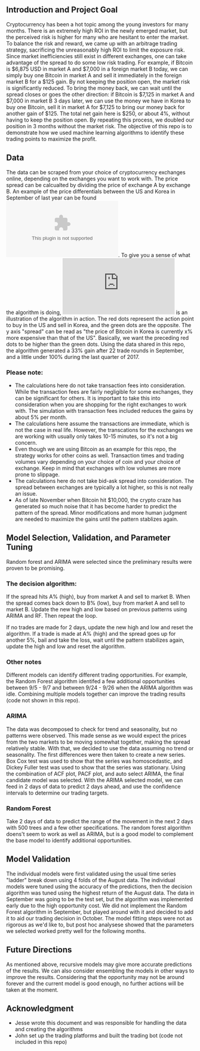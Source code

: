 ## Introduction and Project Goal

Cryptocurrency has been a hot topic among the young investors for many months. There is an extremely high ROI in the newly emerged market, but the perceived risk is higher for many who are hesitant to enter the market. To balance the risk and reward, we came up with an arbitrage trading strategy, sacrificing the unreasonably high ROI to limit the exposure risk. Since market inefficiencies still exist in different exchanges, one can take advantage of the spread to do some low risk trading. For example, if Bitcoin is $6,875 USD in market A and $7,000 in a foreign market B today, we can simply buy one Bitcoin in market A and sell it immediately in the foreign market B for a $125 gain. By not keeping the position open, the market risk is significantly reduced. To bring the money back, we can wait until the spread closes or goes the other direction: if Bitcoin is $7,125 in market A and $7,000 in market B 3 days later, we can use the money we have in Korea to buy one Bitcoin, sell it in market A for $7,125 to bring our money back for another gain of $125. The total net gain here is $250, or about 4%, without having to keep the position open. By repeating this process, we doubled our position in 3 months without the market risk. The objective of this repo is to demonstrate how we used machine learning algorithms to identify these trading points to maximize the profit.

## Data

The data can be scraped from your choice of cryptocurrency exchanges online, depending on the exchanges you want to work with. The price spread can be calcualted by dividing the price of exchange A by exchange B. An example of the price differentials between the US and Korea in September of last year can be found ![here](https://github.com/jerry39213gh/How_to_Double_Your_Investment_in_100_Days/blob/master/main.csv). To give you a sense of what the algorithm is doing, ![here](https://github.com/jerry39213gh/How_to_Double_Your_Investment_in_100_Days/blob/master/illustration.pdf) is an illustration of the algorithm in action. The red dots represent the action point to buy in the US and sell in Korea, and the green dots are the opposite. The y axis "spread" can be read as "the price of Bitcoin in Korea is currently x% more expensive than that of the US". Basically, we want the preceding red dots to be higher than the green dots. Using the data shared in this repo, the algorithm generated a 33% gain after 22 trade rounds in September, and a little under 100% during the last quarter of 2017. 

### Please note:
  
- The calculations here do not take transaction fees into consideration. While the transaction fees are fairly negligible for some exchanges, they can be significant for others. It is important to take this into consideration when you are shopping for the right exchanges to work with. The simulation with transaction fees included reduces the gains by about 5% per month.   
- The calculations here assume the transactions are immediate, which is not the case in real life. However, the transcations for the exchanges we are working with usually only takes 10-15 minutes, so it's not a big concern.
- Even though we are using Bitcoin as an example for this repo, the strategy works for other coins as well. Transaction times and trading volumes vary depending on your choice of coin and your choice of exchange. Keep in mind that exchanges with low volumes are more prone to slippage.
- The calculations here do not take bid-ask spread into consideration. The spread between exchanges are typically a lot higher, so this is not really an issue.   
- As of late November when Bitcoin hit $10,000, the crypto craze has generated so much noise that it has become harder to predict the pattern of the spread. Minor modifications and more human judgment are needed to maximize the gains until the pattern stablizes again.

## Model Selection, Validation, and Parameter Tuning

Random forest and ARIMA were selected since the preliminary results were proven to be promising. 

### The decision algorithm:

If the spread hits A% (high), buy from market A and sell to market B.
When the spread comes back down to B% (low), buy from market A and sell to market B.
Update the new high and low based on previous patterns using ARIMA and RF. Then repeat the loop.

If no trades are made for 2 days, update the new high and low and reset the algorithm.
If a trade is made at A% (high) and the spread goes up for another 5%, bail and take the loss, wait until the pattern stabilizes again, update the high and low and reset the algorithm.

### Other notes

Different models can identify different trading opportunities. For example, the Random Forest algorithm identifed a few additional opportunities between 9/5 - 9/7 and between 9/24 - 9/26 when the ARIMA algorithm was idle. Combining multiple models together can improve the trading results (code not shown in this repo). 

### ARIMA

The data was decomposed to check for trend and seasonality, but no patterns were observed. This made sense as we would expect the prices from the two markets to be moving somewhat together, making the spread relatively stable. With that, we decided to use the data assuming no trend or seasonality. The first differences were then taken to create a new series. Box Cox test was used to show that the series was homoscedastic, and Dickey Fuller test was used to show that the series was stationary. Using the combination of ACF plot, PACF plot, and auto select ARIMA, the final candidate model was selected. With the ARIMA selected model, we can feed in 2 days of data to predict 2 days ahead, and use the confidence intervals to determine our trading targets.

### Random Forest

Take 2 days of data to predict the range of the movement in the next 2 days with 500 trees and a few other specifications. The random forest algorithm doens't seem to work as well as ARIMA, but is a good model to complement the base model to identify additional opportunities.

## Model Validation

The individual models were first validated using the usual time series "ladder" break down using 4 folds of the August data. The individual models were tuned using the accuracy of the predictions, then the decision algorithm was tuned using the highest return of the August data. The data in September was going to be the test set, but the algorithm was implemented early due to the high opportunity cost. We did not implement the Random Forest algorithm in September, but played around with it and decided to add it to aid our trading decision in October. The model fitting steps were not as rigorous as we'd like to, but post hoc analysese showed that the parameters we selected worked pretty well for the following months.       

## Future Directions

As mentioned above, recursive models may give more accurate predictions of the results.  We can also consider ensembling the models in other ways to improve the results. Considering that the opportunity may not be around forever and the current model is good enough, no further actions will be taken at the moment.

## Acknowledgment

- Jesse wrote this document and was responsible for handling the data and creating the algorithms
- John set up the trading platforms and built the trading bot (code not included in this repo)  

